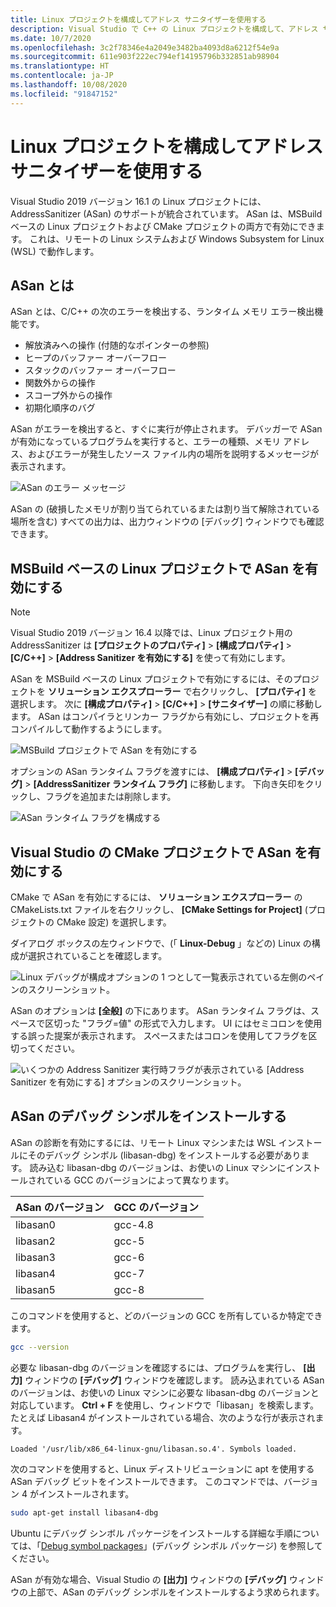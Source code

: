 ```yaml
---
title: Linux プロジェクトを構成してアドレス サニタイザーを使用する
description: Visual Studio で C++ の Linux プロジェクトを構成して、アドレス サニタイザーを使用する方法について説明します。
ms.date: 10/7/2020
ms.openlocfilehash: 3c2f78346e4a2049e3482ba4093d8a6212f54e9a
ms.sourcegitcommit: 611e903f222ec794ef14195796b332851ab98904
ms.translationtype: HT
ms.contentlocale: ja-JP
ms.lasthandoff: 10/08/2020
ms.locfileid: "91847152"
---
```

# <a name="configure-linux-projects-to-use-address-sanitizer"></a>Linux プロジェクトを構成してアドレス サニタイザーを使用する

Visual Studio 2019 バージョン 16.1 の Linux プロジェクトには、AddressSanitizer (ASan) のサポートが統合されています。 ASan は、MSBuild ベースの Linux プロジェクトおよび CMake プロジェクトの両方で有効にできます。 これは、リモートの Linux システムおよび Windows Subsystem for Linux (WSL) で動作します。

## <a name="about-asan"></a>ASan とは

ASan とは、C/C++ の次のエラーを検出する、ランタイム メモリ エラー検出機能です。

- 解放済みへの操作 (付随的なポインターの参照)
- ヒープのバッファー オーバーフロー
- スタックのバッファー オーバーフロー
- 関数外からの操作
- スコープ外からの操作
- 初期化順序のバグ

ASan がエラーを検出すると、すぐに実行が停止されます。 デバッガーで ASan が有効になっているプログラムを実行すると、エラーの種類、メモリ アドレス、およびエラーが発生したソース ファイル内の場所を説明するメッセージが表示されます。

   ![ASan のエラー メッセージ](media/asan-error.png)

ASan の (破損したメモリが割り当てられているまたは割り当て解除されている場所を含む) すべての出力は、出力ウィンドウの [デバッグ] ウィンドウでも確認できます。

## <a name="enable-asan-for-msbuild-based-linux-projects"></a>MSBuild ベースの Linux プロジェクトで ASan を有効にする

> [!NOTE]
> Visual Studio 2019 バージョン 16.4 以降では、Linux プロジェクト用の AddressSanitizer は **[プロジェクトのプロパティ]**  >  **[構成プロパティ]**  >  **[C/C++]**  >  **[Address Sanitizer を有効にする]** を使って有効にします。

ASan を MSBuild ベースの Linux プロジェクトで有効にするには、そのプロジェクトを **ソリューション エクスプローラー** で右クリックし、 **[プロパティ]** を選択します。 次に **[構成プロパティ]**  >  **[C/C++]**  >  **[サニタイザー]** の順に移動します。 ASan はコンパイラとリンカー フラグから有効にし、プロジェクトを再コンパイルして動作するようにします。

![MSBuild プロジェクトで ASan を有効にする](media/msbuild-asan-prop-page.png)

オプションの ASan ランタイム フラグを渡すには、 **[構成プロパティ]**  >  **[デバッグ]**  >  **[AddressSanitizer ランタイム フラグ]** に移動します。 下向き矢印をクリックし、フラグを追加または削除します。

![ASan ランタイム フラグを構成する](media/msbuild-asan-runtime-flags.png)

## <a name="enable-asan-for-visual-studio-cmake-projects"></a>Visual Studio の CMake プロジェクトで ASan を有効にする

CMake で ASan を有効にするには、 **ソリューション エクスプローラー** の CMakeLists.txt ファイルを右クリックし、 **[CMake Settings for Project]** \(プロジェクトの CMake 設定\) を選択します。

ダイアログ ボックスの左ウィンドウで、(「 **Linux-Debug** 」などの) Linux の構成が選択されていることを確認します。

![Linux デバッグが構成オプションの 1 つとして一覧表示されている左側のペインのスクリーンショット。](media/linux-debug-configuration.png)

ASan のオプションは **[全般]** の下にあります。 ASan ランタイム フラグは、スペースで区切った "フラグ=値" の形式で入力します。 UI にはセミコロンを使用する誤った提案が表示されます。 スペースまたはコロンを使用してフラグを区切ってください。

![いくつかの Address Sanitizer 実行時フラグが表示されている [Address Sanitizer を有効にする] オプションのスクリーンショット。](media/cmake-settings-asan-options.png)

## <a name="install-the-asan-debug-symbols"></a>ASan のデバッグ シンボルをインストールする

ASan の診断を有効にするには、リモート Linux マシンまたは WSL インストールにそのデバッグ シンボル (libasan-dbg) をインストールする必要があります。 読み込む libasan-dbg のバージョンは、お使いの Linux マシンにインストールされている GCC のバージョンによって異なります。

|**ASan のバージョン**|**GCC のバージョン**|
| --- | --- |
|libasan0|gcc-4.8|
|libasan2|gcc-5|
|libasan3|gcc-6|
|libasan4|gcc-7|
|libasan5|gcc-8|

このコマンドを使用すると、どのバージョンの GCC を所有しているか特定できます。

```bash
gcc --version
```

必要な libasan-dbg のバージョンを確認するには、プログラムを実行し、 **[出力]** ウィンドウの **[デバッグ]** ウィンドウを確認します。 読み込まれている ASan のバージョンは、お使いの Linux マシンに必要な libasan-dbg のバージョンと対応しています。 **Ctrl + F** を使用し、ウィンドウで「libasan」を検索します。 たとえば Libasan4 がインストールされている場合、次のような行が表示されます。

```Output
Loaded '/usr/lib/x86_64-linux-gnu/libasan.so.4'. Symbols loaded.
```

次のコマンドを使用すると、Linux ディストリビューションに apt を使用する ASan デバッグ ビットをインストールできます。 このコマンドでは、バージョン 4 がインストールされます。

```bash
sudo apt-get install libasan4-dbg
```

Ubuntu にデバッグ シンボル パッケージをインストールする詳細な手順については、「[Debug symbol packages](https://wiki.ubuntu.com/Debug%20Symbol%20Packages)」(デバッグ シンボル パッケージ) を参照してください。

ASan が有効な場合、Visual Studio の **[出力]** ウィンドウの **[デバッグ]** ウィンドウの上部で、ASan のデバッグ シンボルをインストールするよう求められます。
